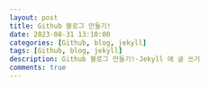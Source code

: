 ```yaml
---
layout: post
title: Github 블로그 만들기!
date: 2023-08-31 13:10:00
categories: [Github, blog, jekyll]
tags: [Github, blog, jekyll]
description: Github 블로그 만들기!-Jekyll 에 글 쓰기
comments: true
---
```

